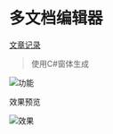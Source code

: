 # 多文档编辑器

[文章记录](https://bayi87.github.io/2017/12/24/%E5%A6%82%E4%BD%95%E4%BD%BF%E7%94%A8C-%E5%86%99%E4%B8%AA%E5%A4%9A%E7%AE%80%E5%8D%95%E6%96%87%E6%A1%A3%E7%BC%96%E8%BE%91%E5%99%A8/)

>使用C#窗体生成

![功能](http://on2mh1s1f.bkt.clouddn.com/C%23.png)

效果预览

![效果](http://on2mh1s1f.bkt.clouddn.com/%E6%95%88%E6%9E%9C.png)